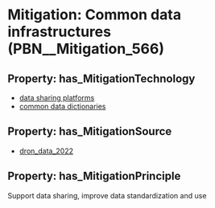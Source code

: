 # Mitigation: __Common data infrastructures__ (PBN__Mitigation_566)

## Property: has_MitigationTechnology

* [data sharing platforms](../Technology/PBN__Technology_152)
* [common data dictionaries](../Technology/PBN__Technology_3315)

## Property: has_MitigationSource

* [dron_data_2022](../Article/PBN__Article_208)

## Property: has_MitigationPrinciple

Support data sharing, improve data standardization and use

